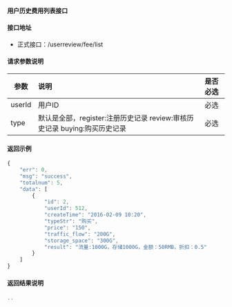 #### 用户历史费用列表接口

#### 接口地址
  * 正式接口：/userreview/fee/list

#### 请求参数说明
|  参数         |说明          |是否必选|
| ------------- |:-------------|:-----:|
| userId      | 用户ID |必选    |
| type	| 默认是全部，register:注册历史记录 review:审核历史记录 buying:购买历史记录|必选    |


#### 返回示例
```javascript
{
    "err": 0,
    "msg": "success",
    "totalnum": 5,
    "data": [
        {
            "id": 2,
            "userId": 512,
            "createTime": "2016-02-09 10:20",
            "typeStr": "购买",
            "price": "150",
            "traffic_flow": "200G",
            "storage_space": "300G",
            "result": "流量:1000G，存储1000G，金额：50RMB，折扣：0.5"
        }
    ]
}
```

#### 返回结果说明
```javascript
..
```